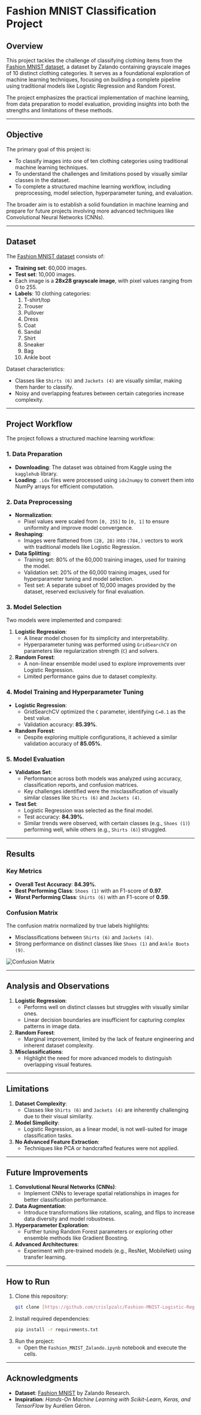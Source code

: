 # **Fashion MNIST Classification Project**

## **Overview**
This project tackles the challenge of classifying clothing items from the [Fashion MNIST dataset](https://github.com/zalandoresearch/fashion-mnist), a dataset by Zalando containing grayscale images of 10 distinct clothing categories. It serves as a foundational exploration of machine learning techniques, focusing on building a complete pipeline using traditional models like Logistic Regression and Random Forest.

The project emphasizes the practical implementation of machine learning, from data preparation to model evaluation, providing insights into both the strengths and limitations of these methods.

---

## **Objective**
The primary goal of this project is:
- To classify images into one of ten clothing categories using traditional machine learning techniques.
- To understand the challenges and limitations posed by visually similar classes in the dataset.
- To complete a structured machine learning workflow, including preprocessing, model selection, hyperparameter tuning, and evaluation.

The broader aim is to establish a solid foundation in machine learning and prepare for future projects involving more advanced techniques like Convolutional Neural Networks (CNNs).

---

## **Dataset**
The [Fashion MNIST dataset](https://github.com/zalandoresearch/fashion-mnist) consists of:
- **Training set**: 60,000 images.
- **Test set**: 10,000 images.
- Each image is a **28x28 grayscale image**, with pixel values ranging from 0 to 255.
- **Labels**: 10 clothing categories:
  1. T-shirt/top
  2. Trouser
  3. Pullover
  4. Dress
  5. Coat
  6. Sandal
  7. Shirt
  8. Sneaker
  9. Bag
  10. Ankle boot

Dataset characteristics:
- Classes like `Shirts (6)` and `Jackets (4)` are visually similar, making them harder to classify.
- Noisy and overlapping features between certain categories increase complexity.

---

## **Project Workflow**
The project follows a structured machine learning workflow:

### **1. Data Preparation**
- **Downloading**: The dataset was obtained from Kaggle using the `kagglehub` library.
- **Loading**: `.idx` files were processed using `idx2numpy` to convert them into NumPy arrays for efficient computation.

### **2. Data Preprocessing**
- **Normalization**:
  - Pixel values were scaled from `[0, 255]` to `[0, 1]` to ensure uniformity and improve model convergence.
- **Reshaping**:
  - Images were flattened from `(28, 28)` into `(784,)` vectors to work with traditional models like Logistic Regression.
- **Data Splitting**:
    - Training set: 80% of the 60,000 training images, used for training the model.
    - Validation set: 20% of the 60,000 training images, used for hyperparameter tuning and model selection.
    - Test set: A separate subset of 10,000 images provided by the dataset, reserved exclusively for final evaluation.

### **3. Model Selection**
Two models were implemented and compared:
1. **Logistic Regression**:
   - A linear model chosen for its simplicity and interpretability.
   - Hyperparameter tuning was performed using `GridSearchCV` on parameters like regularization strength (`C`) and solvers.
2. **Random Forest**:
   - A non-linear ensemble model used to explore improvements over Logistic Regression.
   - Limited performance gains due to dataset complexity.

### **4. Model Training and Hyperparameter Tuning**
- **Logistic Regression**:
  - GridSearchCV optimized the `C` parameter, identifying `C=0.1` as the best value.
  - Validation accuracy: **85.39%**.
- **Random Forest**:
  - Despite exploring multiple configurations, it achieved a similar validation accuracy of **85.05%**.

### **5. Model Evaluation**
- **Validation Set**:
  - Performance across both models was analyzed using accuracy, classification reports, and confusion matrices.
  - Key challenges identified were the misclassification of visually similar classes like `Shirts (6)` and `Jackets (4)`.
- **Test Set**:
  - Logistic Regression was selected as the final model.
  - Test accuracy: **84.39%**.
  - Similar trends were observed, with certain classes (e.g., `Shoes (1)`) performing well, while others (e.g., `Shirts (6)`) struggled.

---

## **Results**

### **Key Metrics**
- **Overall Test Accuracy**: **84.39%**.
- **Best Performing Class**: `Shoes (1)` with an F1-score of **0.97**.
- **Worst Performing Class**: `Shirts (6)` with an F1-score of **0.59**.

### **Confusion Matrix**
The confusion matrix normalized by true labels highlights:
- Misclassifications between `Shirts (6)` and `Jackets (4)`.
- Strong performance on distinct classes like `Shoes (1)` and `Ankle Boots (9)`.

![Confusion Matrix](images/confusion_matrix_test_set.png)

---

## **Analysis and Observations**
1. **Logistic Regression**:
   - Performs well on distinct classes but struggles with visually similar ones.
   - Linear decision boundaries are insufficient for capturing complex patterns in image data.
2. **Random Forest**:
   - Marginal improvement, limited by the lack of feature engineering and inherent dataset complexity.
3. **Misclassifications**:
   - Highlight the need for more advanced models to distinguish overlapping visual features.

---

## **Limitations**
1. **Dataset Complexity**:
   - Classes like `Shirts (6)` and `Jackets (4)` are inherently challenging due to their visual similarity.
2. **Model Simplicity**:
   - Logistic Regression, as a linear model, is not well-suited for image classification tasks.
3. **No Advanced Feature Extraction**:
   - Techniques like PCA or handcrafted features were not applied.

---

## **Future Improvements**
1. **Convolutional Neural Networks (CNNs)**:
   - Implement CNNs to leverage spatial relationships in images for better classification performance.
2. **Data Augmentation**:
   - Introduce transformations like rotations, scaling, and flips to increase data diversity and model robustness.
3. **Hyperparameter Exploration**:
   - Further tuning Random Forest parameters or exploring other ensemble methods like Gradient Boosting.
4. **Advanced Architectures**:
   - Experiment with pre-trained models (e.g., ResNet, MobileNet) using transfer learning.

---

## **How to Run**
1. Clone this repository:
   ```bash
   git clone [https://github.com/crislpzalc/Fashion-MNIST-Logistic-Regression.git]
   ```
2. Install required dependencies:
   ```bash
   pip install -r requirements.txt
   ```
3. Run the project:
   - Open the `Fashion_MNIST_Zalando.ipynb` notebook and execute the cells.

---

## **Acknowledgments**
- **Dataset**: [Fashion MNIST](https://github.com/zalandoresearch/fashion-mnist) by Zalando Research.
- **Inspiration**: *Hands-On Machine Learning with Scikit-Learn, Keras, and TensorFlow* by Aurélien Géron.
